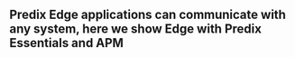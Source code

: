 ## Predix Edge applications can communicate with any system, here we show Edge with Predix Essentials and APM
